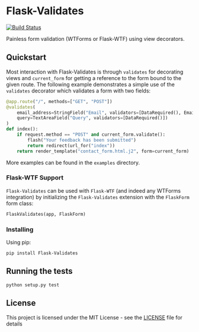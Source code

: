 # Flask-Validates

[![Build Status](https://travis-ci.org/tjpnz/flask-validates.svg?branch=master)](https://travis-ci.org/tjpnz/flask-validates)

Painless form validation (WTForms or Flask-WTF) using view decorators.

## Quickstart

Most interaction with Flask-Validates is through `validates` for decorating views and `current_form` for getting a reference to the form bound to the given route. The following example demonstrates a simple use of the `validates` decorator which validates a form with two fields:


```python
@app.route("/", methods=["GET", "POST"])
@validates(
    email_address=StringField("Email", validators=[DataRequired(), Email()]),
    query=TextAreaField("Query", validators=[DataRequired()])
)
def index():
    if request.method == "POST" and current_form.validate():
        flash("Your feedback has been submitted")
        return redirect(url_for("index"))
    return render_template("contact_form.html.j2", form=current_form)
```

More examples can be found in the `examples` directory.

### Flask-WTF Support

`Flask-Validates` can be used with `Flask-WTF` (and indeed any WTForms integration) by initializing the `Flask-Validates` extension with the `FlaskForm` form class:

```python
FlaskValidates(app, FlaskForm)
```

### Installing

Using pip:

```
pip install Flask-Validates
```

## Running the tests

```
python setup.py test
```

## License

This project is licensed under the MIT License - see the [LICENSE](LICENSE) file for details
